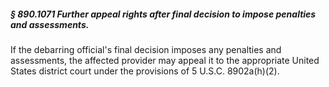 ##### § 890.1071 Further appeal rights after final decision to impose penalties and assessments. #####

If the debarring official's final decision imposes any penalties and assessments, the affected provider may appeal it to the appropriate United States district court under the provisions of 5 U.S.C. 8902a(h)(2).
